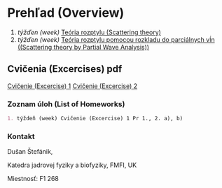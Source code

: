 # Prehľad (Overview)
1. *týžďen (week)* [Teória rozptylu (Scattering theory)](prvy_tyzden.html)
2. *týžďen (week)* [Teória rozptylu pomocou rozkladu do parciálnych vĺn ((Scattering theory by Partial Wave Analysis))](druhy_tyzden.html)

## Cvičenia (Excercises) pdf
[Cvičenie (Excercise) 1](zadania/Rozptyl2016.pdf )
[Cvičenie (Excercise) 2](zadania/fazy2016.pdf ) 


### Zoznam úloh (List of Homeworks)

```markdown
1. týždeň (week) Cvičenie (Excercise) 1 Pr 1., 2. a), b)

```

### Kontakt

Dušan Štefánik,

Katedra jadrovej fyziky a biofyziky, FMFI, UK

Miestnosť: F1 268
